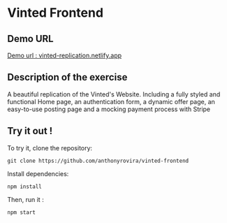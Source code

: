 # Vinted Frontend

## Demo URL
[Demo url : vinted-replication.netlify.app](vinted-replication.netlify.app)

## Description of the exercise
A beautiful replication of the Vinted's Website. Including a fully styled and functional Home page, an authentication form, a dynamic offer page, an easy-to-use posting page and a mocking payment process with Stripe


## Try it out !
To try it, clone the repository: 
```
git clone https://github.com/anthonyrovira/vinted-frontend
```

Install dependencies:
```
npm install
```

Then, run it :
```
npm start
```